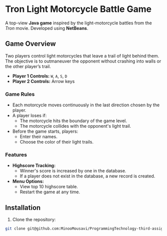 # Tron Light Motorcycle Battle Game

A top-view **Java game** inspired by the light-motorcycle battles from the *Tron* movie. Developed using **NetBeans**.

## Game Overview

Two players control light motorcycles that leave a trail of light behind them. The objective is to outmaneuver the opponent without crashing into walls or the other player’s trail.

- **Player 1 Controls:** `W`, `A`, `S`, `D`
- **Player 2 Controls:** Arrow keys

### Game Rules

- Each motorcycle moves continuously in the last direction chosen by the player.
- A player loses if:
  - The motorcycle hits the boundary of the game level.
  - The motorcycle collides with the opponent's light trail.
- Before the game starts, players:
  - Enter their names.
  - Choose the color of their light trails.

### Features

- **Highscore Tracking:**  
  - Winner's score is increased by one in the database.
  - If a player does not exist in the database, a new record is created.
- **Menu Options:**  
  - View top 10 highscore table.
  - Restart the game at any time.

## Installation

1. Clone the repository:

```bash
git clone git@github.com:MinooMousavi/ProgrammingTechnology-third-assignment.git
